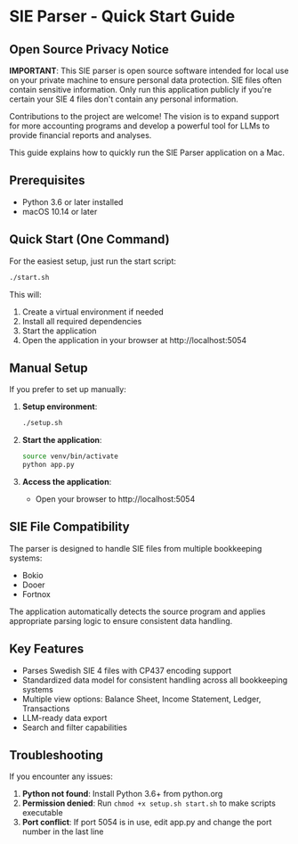 # SIE Parser - Quick Start Guide

## Open Source Privacy Notice

**IMPORTANT**: This SIE parser is open source software intended for local use on your private machine to ensure personal data protection. SIE files often contain sensitive information. Only run this application publicly if you're certain your SIE 4 files don't contain any personal information.

Contributions to the project are welcome! The vision is to expand support for more accounting programs and develop a powerful tool for LLMs to provide financial reports and analyses.

This guide explains how to quickly run the SIE Parser application on a Mac.

## Prerequisites

- Python 3.6 or later installed
- macOS 10.14 or later

## Quick Start (One Command)

For the easiest setup, just run the start script:

```bash
./start.sh
```

This will:
1. Create a virtual environment if needed
2. Install all required dependencies 
3. Start the application
4. Open the application in your browser at http://localhost:5054

## Manual Setup

If you prefer to set up manually:

1. **Setup environment**:
   ```bash
   ./setup.sh
   ```

2. **Start the application**:
   ```bash
   source venv/bin/activate
   python app.py
   ```

3. **Access the application**:
   - Open your browser to http://localhost:5054

## SIE File Compatibility

The parser is designed to handle SIE files from multiple bookkeeping systems:
- Bokio
- Dooer
- Fortnox

The application automatically detects the source program and applies appropriate parsing logic to ensure consistent data handling.

## Key Features

- Parses Swedish SIE 4 files with CP437 encoding support
- Standardized data model for consistent handling across all bookkeeping systems
- Multiple view options: Balance Sheet, Income Statement, Ledger, Transactions
- LLM-ready data export
- Search and filter capabilities

## Troubleshooting

If you encounter any issues:

1. **Python not found**: Install Python 3.6+ from python.org
2. **Permission denied**: Run `chmod +x setup.sh start.sh` to make scripts executable
3. **Port conflict**: If port 5054 is in use, edit app.py and change the port number in the last line
